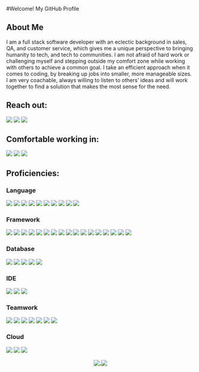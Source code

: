 #Welcome! My GitHub Profile

## About Me
I am a full stack software developer with an eclectic background in sales, QA, and customer service, which gives me a unique perspective to bringing humanity to tech, and tech to communities. I am not afraid of hard work or challenging myself and stepping outside my comfort zone while working with others to achieve a common goal. I take an efficient approach when it comes to coding, by breaking up jobs into smaller, more manageable sizes. I am very coachable, always willing to listen to others’ ideas and will work together to find a solution that makes the most sense for the need. 

## Reach out:
[<img src="https://img.shields.io/badge/-Personal_Website-000000?style=flat-square&logo=Coderwall&logoColor=white" />](https://richforestbusiness.wixsite.com/zhou)
[<img src="https://img.shields.io/github/followers/manliestben?color=black&label=GitHub&logo=GitHub&logoColor=white&style=flat-square" />](https://github.com/RichForest0506)
[<img src="https://img.shields.io/badge/-Gmail-D14836?style=flat-square&logo=Gmail&logoColor=white" />](https://mailto:rich.forest.business777@gmail.com)

## Comfortable working in:
<a href="#"><img src="https://img.shields.io/badge/-Windows-0078D6?style=flat-square&logo=Windows&logoColor=white" /></a>
<a href="#"><img src="https://img.shields.io/badge/Ubuntu-E95420?style=flat-square&logo=ubuntu&logoColor=white" /></a>
<a href="#"><img src="https://img.shields.io/badge/mac%20os-000000?style=flat-square&for-the-badge&logo=macos&logoColor=F0F0F0" /></a>
  
## Proficiencies:
### Language
<a href="#"><img src="https://img.shields.io/badge/HTML5-E34F26?style=for-the-badge&logo=html5&logoColor=white" /></a>
<a href="#"><img src="https://img.shields.io/badge/CSS3-1572B6?style=for-the-badge&logo=css3&logoColor=white" /></a>
<a href="#"><img src="https://img.shields.io/badge/Sass-CC6699?style=for-the-badge&logo=sass&logoColor=white" /></a>
<a href="#"><img src="https://img.shields.io/badge/JavaScript-323330?style=for-the-badge&logo=javascript&logoColor=F7DF1E" /></a>
<a href="#"><img src="https://img.shields.io/badge/TypeScript-007ACC?style=for-the-badge&logo=typescript&logoColor=white" /></a>
<a href="#"><img src="https://img.shields.io/badge/C%23-239120?style=for-the-badge&logo=c-sharp&logoColor=white" /></a>
<a href="#"><img src="https://img.shields.io/badge/C%2B%2B-00599C?style=for-the-badge&logo=c%2B%2B&logoColor=white" /></a>
<a href="#"><img src="https://img.shields.io/badge/Java-ED8B00?style=for-the-badge&logo=java&logoColor=white" /></a>
<a href="#"><img src="https://img.shields.io/badge/Markdown-20232A?style=for-the-badge&logo=markdown&logoColor=white" /></a>
<a href="#"><img src="https://img.shields.io/badge/Solidity-e6e6e6?style=for-the-badge&logo=solidity&logoColor=black" /></a>

### Framework
<a href="#"><img src="https://img.shields.io/badge/React-20232A?style=for-the-badge&logo=react&logoColor=61DAFB" /></a>
<a href="#"><img src="https://img.shields.io/badge/next.js-000000?style=for-the-badge&logo=nextdotjs&logoColor=white" /></a>
<a href="#"><img src="https://img.shields.io/badge/Node.js-339933?style=for-the-badge&logo=nodedotjs&logoColor=white" /></a>
<a href="#"><img src="https://img.shields.io/badge/Express.js-20232A?style=for-the-badge&logo=express&logoColor=white" /></a>
<a href="#"><img src="https://img.shields.io/badge/Socket.io-20232A?&style=for-the-badge&logo=Socket.io&logoColor=white" /></a>
<a href="#"><img src="https://img.shields.io/badge/GraphQl-E10098?style=for-the-badge&logo=graphql&logoColor=white" /></a>
<a href="#"><img src="https://img.shields.io/badge/Tailwind_CSS-38B2AC?style=for-the-badge&logo=tailwind-css&logoColor=white" /></a>
<a href="#"><img src="https://img.shields.io/badge/Bootstrap-563D7C?style=for-the-badge&logo=bootstrap&logoColor=white" /></a>
<a href="#"><img src="https://img.shields.io/badge/semantic%20ui%20react-35BDB2?style=for-the-badge&logo=semanticuireact&logoColor=white" /></a>
<a href="#"><img src="https://img.shields.io/badge/Material%20UI-007FFF?style=for-the-badge&logo=mui&logoColor=white" /></a>
<a href="#"><img src="https://img.shields.io/badge/Bootstrap-563D7C?style=for-the-badge&logo=bootstrap&logoColor=white" /></a>
<a href="#"><img src="https://img.shields.io/badge/Chakra--UI-319795?style=for-the-badge&logo=chakra-ui&logoColor=white" /></a>
<a href="#"><img src="https://img.shields.io/badge/Postman-FF6C37?style=for-the-badge&logo=Postman&logoColor=white" /></a>
<a href="#"><img src="https://img.shields.io/badge/Spring_Boot-F2F4F9?style=for-the-badge&logo=spring-boot" /></a>
<a href="#"><img src="https://img.shields.io/badge/React_Native-20232A?style=for-the-badge&logo=react&logoColor=61DAFB" /></a>
<a href="#"><img src="https://img.shields.io/badge/Flutter-02569B?style=for-the-badge&logo=flutter&logoColor=white" /></a>
<a href="#"><img src="https://img.shields.io/badge/Xamarin-3498DB?style=for-the-badge&logo=xamarin&logoColor=white" /></a>

### Database
<a href="#"><img src="https://img.shields.io/badge/MySQL-005C84?style=for-the-badge&logo=mysql&logoColor=white" /></a>
<a href="#"><img src="https://img.shields.io/badge/MongoDB-4EA94B?style=for-the-badge&logo=mongodb&logoColor=white" /></a>
<a href="#"><img src="https://img.shields.io/badge/PostgreSQL-316192?style=for-the-badge&logo=postgresql&logoColor=white" /></a>
<a href="#"><img src="https://img.shields.io/badge/Amazon%20DynamoDB-4053D6?style=for-the-badge&logo=Amazon%20DynamoDB&logoColor=white" /></a>
<a href="#"><img src="https://img.shields.io/badge/firebase-ffca28?style=for-the-badge&logo=firebase&logoColor=black" /></a>

### IDE
<a href="#"><img src="https://img.shields.io/badge/Visual_Studio_Code-0078D4?style=for-the-badge&logo=visual%20studio%20code&logoColor=white" /></a>
<a href="#"><img src="https://img.shields.io/badge/Visual_Studio-5C2D91?style=for-the-badge&logo=visual%20studio&logoColor=white" /></a>
<a href="#"><img src="https://img.shields.io/badge/Android_Studio-3DDC84?style=for-the-badge&logo=android-studio&logoColor=white" /></a>

### Teamwork
<a href="#"><img src="https://img.shields.io/badge/GitHub-100000?style=for-the-badge&logo=github&logoColor=white" /></a>
<a href="#"><img src="https://img.shields.io/badge/Jira-0052CC?style=for-the-badge&logo=Jira&logoColor=white" /></a>
<a href="#"><img src="https://img.shields.io/badge/Trello-0052CC?style=for-the-badge&logo=trello&logoColor=white" /></a>
<a href="#"><img src="https://img.shields.io/badge/Slack-4A154B?style=for-the-badge&logo=slack&logoColor=white" /></a>
<a href="#"><img src="https://img.shields.io/badge/Microsoft_Teams-6264A7?style=for-the-badge&logo=microsoft-teams&logoColor=white" /></a>
<a href="#"><img src="https://img.shields.io/badge/Skype-00AFF0?style=for-the-badge&logo=skype&logoColor=white" /></a>
<a href="#"><img src="https://img.shields.io/badge/Zoom-2D8CFF?style=for-the-badge&logo=zoom&logoColor=white" /></a>

### Cloud
<a href="#"><img src="https://img.shields.io/badge/Heroku-430098?style=for-the-badge&logo=heroku&logoColor=white" /></a>
<a href="#"><img src="https://img.shields.io/badge/Vercel-000000?style=for-the-badge&logo=vercel&logoColor=white" /></a>
<a href="#"><img src="https://img.shields.io/badge/Amazon_AWS-FF9900?style=for-the-badge&logo=amazonaws&logoColor=white" /></a>

<div align="center">
  <a href="#"><img align="center"  src="https://github-readme-stats.vercel.app/api?username=RichForest0506&hide=stars,issues&include_all_commits=true&count_private=true&show_icons=true&theme=material-palenight" /> </a>
  <a href="#"><img align="center" src="https://github-readme-stats.vercel.app/api/top-langs/?username=RichForest0506&layout=compact&theme=material-palenight" /></a> 
</div>
